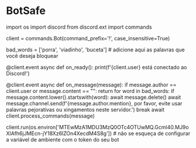 # BotSafe
import os
import discord
from discord.ext import commands

client = commands.Bot(command_prefix='!', case_insensitive=True)

bad_words = ['porra', 'viadinho', 'buceta'] # adicione aqui as palavras que você deseja bloquear

@client.event
async def on_ready():
    print(f'{client.user} está conectado ao Discord!')

@client.event
async def on_message(message):
    if message.author == client.user or message.content == "":
        return
    for word in bad_words:
        if message.content.lower().startswith(word):
            await message.delete()
            await message.channel.send(f'{message.author.mention}, por favor, evite usar palavras pejorativas ou xingamentos neste servidor.')
            break
    await client.process_commands(message)

client.run(os.environ['MTEwMzA1MDU3MzQ0OTc4OTUwMQ.Gcml40.MJ9oXlAfh6jJMEcn-jY18Xz6lZOn4XecdM4S8g']) # não se esqueça de configurar a variável de ambiente com o token do seu bot
